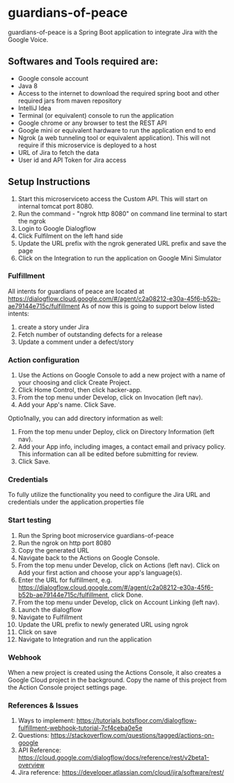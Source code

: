 # guardians-of-peace

guardians-of-peace is a Spring Boot application to integrate Jira with the Google Voice.

## Softwares and Tools required are:
* Google console account
* Java 8
* Access to the internet to download the required spring boot and other required jars from maven repository
* IntelliJ Idea
* Terminal (or equivalent) console to run the application
* Google chrome or any browser to test the REST API
* Google mini or equivalent hardware to run the application end to end
* Ngrok (a web tunneling tool or equivalent application). This will not require if this microservice is deployed to a host
* URL of Jira to fetch the data
* User id and API Token for Jira access

## Setup Instructions
1. Start this microserviceto access the Custom API. This will start on internal tomcat port 8080. 
2. Run the command - "ngrok http 8080" on command line terminal to start the ngrok
3. Login to Google Dialogflow
4. Click Fulfilment on the left hand side
5. Update the URL prefix with the ngrok generated URL prefix and save the page
6. Click on the Integration to run the application on Google Mini Simulator

### Fulfillment
All intents for guardians of peace are located at https://dialogflow.cloud.google.com/#/agent/c2a08212-e30a-45f6-b52b-ae79144e715c/fulfillment
As of now this is going to support below listed intents:
1. create a story under Jira
2. Fetch number of outstanding defects for a release
3. Update a comment under a defect/story

### Action configuration
1. Use the Actions on Google Console to add a new project with a name of your choosing and click Create Project.
2. Click Home Control, then click hacker-app.
3. From the top menu under Develop, click on Invocation (left nav).
4. Add your App's name. Click Save.

Optio1nally, you can add directory information as well:

1. From the top menu under Deploy, click on Directory Information (left nav).
2. Add your App info, including images, a contact email and privacy policy. This information can all be edited before submitting for review.
3. Click Save.

### Credentials

To fully utilize the functionality you need to configure the Jira URL and credentials under the application.properties file

### Start testing

1. Run the Spring boot microservice guardians-of-peace
2. Run the ngrok on http port 8080
3. Copy the generated URL
4. Navigate back to the Actions on Google Console.
5. From the top menu under Develop, click on Actions (left nav). Click on Add your first action and choose your app's language(s).
6. Enter the URL for fulfillment, e.g. https://dialogflow.cloud.google.com/#/agent/c2a08212-e30a-45f6-b52b-ae79144e715c/fulfillment, click Done.
7. From the top menu under Develop, click on Account Linking (left nav).
8. Launch the dialogflow
9. Navigate to Fulfillment
10. Update the URL prefix to newly generated URL using ngrok
11. Click on save
12. Navigate to Integration and run the application

### Webhook
When a new project is created using the Actions Console, it also creates a Google Cloud project in the background.
Copy the name of this project from the Action Console project settings page.

### References & Issues
1. Ways to implement: https://tutorials.botsfloor.com/dialogflow-fulfillment-webhook-tutorial-7cf4ceba0e5e
2. Questions: https://stackoverflow.com/questions/tagged/actions-on-google
3. API Reference: https://cloud.google.com/dialogflow/docs/reference/rest/v2beta1-overview
4. Jira reference: https://developer.atlassian.com/cloud/jira/software/rest/